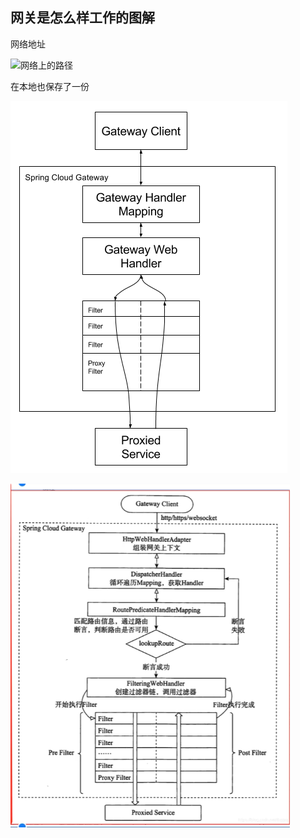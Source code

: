 ## 网关是怎么样工作的图解

网络地址

![网络上的路径](https://docs.spring.io/spring-cloud-gateway/docs/current/reference/html/images/spring_cloud_gateway_diagram.png)



在本地也保存了一份

![](md-png\spring_cloud_gateway_diagram.png)



![](md-png\Snipaste_2021-05-02_16-45-35.png)